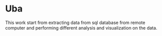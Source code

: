# Uba
This work start from extracting data from sql database from remote computer and performing different analysis  and visualization on the data. 
